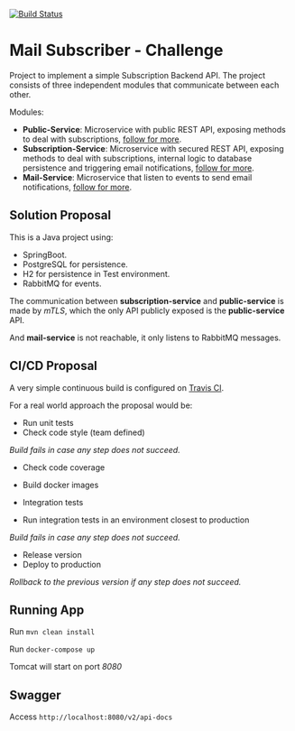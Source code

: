 [![Build Status](https://travis-ci.org/danielsire/mail_subscription.svg?branch=main)](https://travis-ci.org/danielsire/mail_subscription)

# Mail Subscriber - Challenge

Project to implement a simple Subscription Backend API.
The project consists of three independent modules that communicate between each other.

Modules:
- **Public-Service**: Microservice with public REST API, exposing methods to deal with subscriptions, [follow for more](https://github.com/danielsire/mail_subscription/blob/main/publicService/README.md "follow for more").
- **Subscription-Service**: Microservice with secured REST API, exposing methods to deal with subscriptions, internal logic to database persistence and triggering email notifications, [follow for more](https://github.com/danielsire/mail_subscription/blob/main/subscriptionService/README.md "follow for more").
- **Mail-Service**: Microservice that listen to events to send email notifications, [follow for more](https://github.com/danielsire/mail_subscription/blob/main/mailService/README.md "follow for more").

## Solution Proposal

This is a Java project using:
- SpringBoot.
- PostgreSQL for persistence.
- H2 for persistence in Test environment.
- RabbitMQ for events.

The communication between **subscription-service** and **public-service** is made by *mTLS*, which the only API publicly exposed is the **public-service** API.

And **mail-service** is not reachable, it only listens to RabbitMQ messages.

## CI/CD Proposal

A very simple continuous build is configured on [Travis CI](https://travis-ci.org/ "Travis CI").

For a real world approach the proposal would be:

- Run unit tests
- Check code style (team defined)

*Build fails in case any step does not succeed.*

- Check code coverage

- Build docker images
- Integration tests
- Run integration tests in an environment closest to production

*Build fails in case any step does not succeed.*

- Release version
- Deploy to production

*Rollback to the previous version if any step does not succeed.*

## Running App

Run `mvn clean install`

Run `docker-compose up`

Tomcat will start on port *8080*

## Swagger

Access `http://localhost:8080/v2/api-docs`